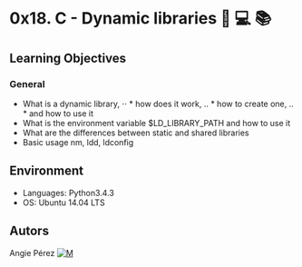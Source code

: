 # 0x18. C - Dynamic libraries :green_book: :computer: :books: #
## Learning Objectives ##
### General ###
* What is a dynamic library,
⋅⋅ * how does it work,
.. * how to create one,
.. * and how to use it
* What is the environment variable $LD_LIBRARY_PATH and how to use it
* What are the differences between static and shared libraries
* Basic usage nm, ldd, ldconfig
## Environment ##
* Languages: Python3.4.3
* OS: Ubuntu 14.04 LTS
## Autors ##
 Angie Pérez [![M](https://upload.wikimedia.org/wikipedia/fr/thumb/c/c8/Twitter_Bird.svg/30px-Twitter_Bird.svg.png)](https://twitter.com/xiommyperez)

